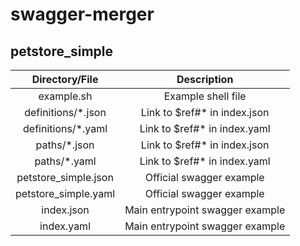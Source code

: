 # swagger-merger

## petstore_simple

| Directory/File | Description |
| :---: | :---: |
| example.sh | Example shell file |
| definitions/*.json | Link to $ref#* in index.json |
| definitions/*.yaml | Link to $ref#* in index.yaml |
| paths/*.json | Link to $ref#* in index.json |
| paths/*.yaml | Link to $ref#* in index.yaml |
| petstore_simple.json | Official swagger example |
| petstore_simple.yaml | Official swagger example |
| index.json | Main entrypoint swagger example |
| index.yaml | Main entrypoint swagger example |
